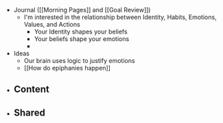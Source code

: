 - Journal ([[Morning Pages]] and [[Goal Review]])
    - I'm interested in the relationship between Identity, Habits, Emotions, Values, and Actions
        -  Your Identity shapes your beliefs
        - Your beliefs shape your emotions
        - 
- Ideas
    - Our brain uses logic to justify emotions
    - [[How do epiphanies happen]]
- Content
    - 
- Shared
    - 
